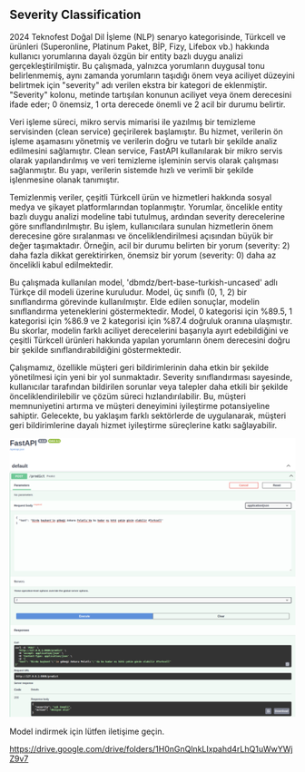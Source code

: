 ## Severity Classification
2024 Teknofest Doğal Dil İşleme (NLP) senaryo kategorisinde, Türkcell ve ürünleri (Superonline, Platinum Paket, BİP, Fizy, Lifebox vb.) hakkında kullanıcı yorumlarına dayalı özgün bir entity bazlı duygu analizi gerçekleştirilmiştir. Bu çalışmada, yalnızca yorumların duygusal tonu belirlenmemiş, aynı zamanda yorumların taşıdığı önem veya aciliyet düzeyini belirtmek için "severity" adı verilen ekstra bir kategori de eklenmiştir. "Severity" kolonu, metinde tartışılan konunun aciliyet veya önem derecesini ifade eder; 0 önemsiz, 1 orta derecede önemli ve 2 acil bir durumu belirtir.

Veri işleme süreci, mikro servis mimarisi ile yazılmış bir temizleme servisinden (clean service) geçirilerek başlamıştır. Bu hizmet, verilerin ön işleme aşamasını yönetmiş ve verilerin doğru ve tutarlı bir şekilde analiz edilmesini sağlamıştır. Clean service, FastAPI kullanılarak bir mikro servis olarak yapılandırılmış ve veri temizleme işleminin servis olarak çalışması sağlanmıştır. Bu yapı, verilerin sistemde hızlı ve verimli bir şekilde işlenmesine olanak tanımıştır.

Temizlenmiş veriler, çeşitli Türkcell ürün ve hizmetleri hakkında sosyal medya ve şikayet platformlarından toplanmıştır. Yorumlar, öncelikle entity bazlı duygu analizi modeline tabi tutulmuş, ardından severity derecelerine göre sınıflandırılmıştır. Bu işlem, kullanıcılara sunulan hizmetlerin önem derecesine göre sıralanması ve önceliklendirilmesi açısından büyük bir değer taşımaktadır. Örneğin, acil bir durumu belirten bir yorum (severity: 2) daha fazla dikkat gerektirirken, önemsiz bir yorum (severity: 0) daha az öncelikli kabul edilmektedir.

Bu çalışmada kullanılan model, 'dbmdz/bert-base-turkish-uncased' adlı Türkçe dil modeli üzerine kuruludur. Model, üç sınıflı (0, 1, 2) bir sınıflandırma görevinde kullanılmıştır. Elde edilen sonuçlar, modelin sınıflandırma yeteneklerini göstermektedir. Model, 0 kategorisi için %89.5, 1 kategorisi için %86.9 ve 2 kategorisi için %87.4 doğruluk oranına ulaşmıştır. Bu skorlar, modelin farklı aciliyet derecelerini başarıyla ayırt edebildiğini ve çeşitli Türkcell ürünleri hakkında yapılan yorumların önem derecesini doğru bir şekilde sınıflandırabildiğini göstermektedir.

Çalışmamız, özellikle müşteri geri bildirimlerinin daha etkin bir şekilde yönetilmesi için yeni bir yol sunmaktadır. Severity sınıflandırması sayesinde, kullanıcılar tarafından bildirilen sorunlar veya talepler daha etkili bir şekilde önceliklendirilebilir ve çözüm süreci hızlandırılabilir. Bu, müşteri memnuniyetini artırma ve müşteri deneyimini iyileştirme potansiyeline sahiptir. Gelecekte, bu yaklaşım farklı sektörlerde de uygulanarak, müşteri geri bildirimlerine dayalı hizmet iyileştirme süreçlerine katkı sağlayabilir.

<p align="center">
  <img alt="class_distributions" title="BRAIN-TR" src="https://github.com/tr-brain-com/Acikhack2024TDDI/blob/main/images/Screenshot%20from%202024-08-02%2021-03-13.png">
</p>


Model indirmek için lütfen iletişime geçin.

https://drive.google.com/drive/folders/1H0nGnQlnkLIxpahd4rLhQ1uWwYWjZ9v7
